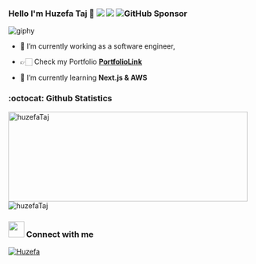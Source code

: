 ### Hello I'm Huzefa Taj 👋  ![](https://komarev.com/ghpvc/?username=huzefaTaj&color=green&&style=flat)  [![](https://img.shields.io/static/v1?label=Sponsor&message=%E2%9D%A4&logo=GitHub&color=%23fe8e86)](https://github.com/sponsors/huzefaTaj) ![GitHub Sponsor](https://img.shields.io/github/sponsors/huzefaTaj?label=Sponsor&logo=GitHub)

![giphy](https://cdna.artstation.com/p/assets/images/images/028/102/058/original/pixel-jeff-matrix-s.gif?1593487263)


- 🔭 I’m currently working as a software engineer,


- 👉🏻 Check my Portfolio [**PortfolioLink**](https://huzefaportfolio.pythonanywhere.com/)


- 🌱 I’m currently learning **Next.js & AWS**


### :octocat: Github Statistics
<p align="left">
<img  src="https://github-readme-stats.vercel.app/api?username=huzefaTaj&show_icons=true&theme=radical" alt="huzefaTaj" width="480" height="180" />
<img src="https://github-readme-stats.vercel.app/api/top-langs/?username=huzefaTaj&layout=compact&hide=html&theme=radical" alt="huzefaTaj"/>
</p>





### <img src="https://media.giphy.com/media/LnQjpWaON8nhr21vNW/giphy.gif" height="32"></img> Connect with me 
<a href="https://www.linkedin.com/in/huzefa-taj-5554631b5/" target="blank"><img align="center" src="https://img.shields.io/badge/linkedin-%230077B5.svg?&style=for-the-badge&logo=linkedin&logoColor=white" alt="Huzefa" /></a>
